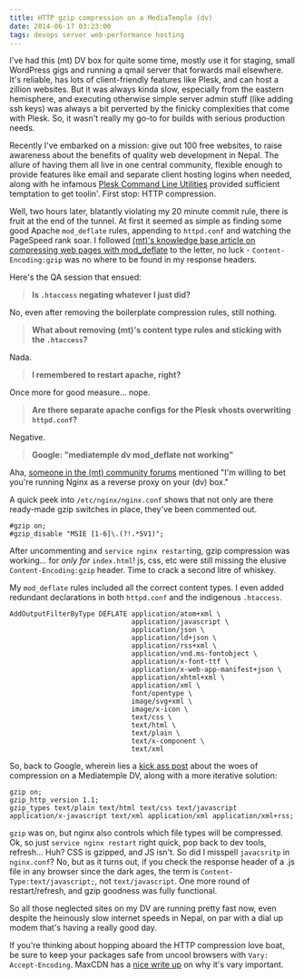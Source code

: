 ```yaml
---
title: HTTP gzip compression on a MediaTemple (dv)
date: 2014-06-17 03:23:00
tags: devops server web-performance hosting
---
```


I've had this (mt) DV box for quite some time, mostly use it for staging, small WordPress gigs and running a qmail server that forwards mail elsewhere. It's reliable, has lots of client-friendly features like Plesk, and can host a zillion websites. But it was always kinda slow, especially from the eastern hemisphere, and executing otherwise simple server admin stuff (like adding ssh keys) was always a bit perverted by the finicky complexities that come with Plesk. So, it wasn't really my go-to for builds with serious production needs.

Recently I've embarked on a mission: give out 100 free websites, to raise awareness about the benefits of quality web development in Nepal. The allure of having them all live in one central community, flexible enough to provide features like email and separate client hosting logins when needed, along with he infamous [Plesk Command Line Utilities](http://download1.parallels.com/Plesk/PP11/11.0/Doc/en-US/online/plesk-unix-cli/) provided sufficient temptation to get toolin'. First stop: HTTP compression.

Well, two hours later, blatantly violating my 20 minute commit rule, there is fruit at the end of the tunnel. At first it seemed as simple as finding some good Apache `mod_deflate` rules, appending to `httpd.conf` and watching the PageSpeed rank soar. I followed [(mt)'s knowledge base article on compressing web pages with mod_deflate](http://kb.mediatemple.net/questions/1567/Compressing+web+pages+with+mod_deflate#dv) to the letter, no luck - `Content-Encoding:gzip` was no where to be found in my response headers.

Here's the QA session that ensued:

> __Is `.htaccess` negating whatever I just did?__

No, even after removing the boilerplate compression rules, still nothing.

> __What about removing (mt)'s content type rules and sticking with the `.htaccess`?__

Nada.

> __I remembered to restart apache, right?__

Once more for good measure... nope.

> __Are there separate apache configs for the Plesk vhosts overwriting `httpd.conf`?__

Negative.

> __Google: "mediatemple dv mod_deflate not working"__

Aha, [someone in the (mt) community forums](https://forum.mediatemple.net/topic/6979-mod-deflate-only-working-on-files-1kb-anyone-help-locate-the-issue/#entry37335) mentioned "I'm willing to bet you're running Nginx as a reverse proxy on your (dv) box."

A quick peek into `/etc/nginx/nginx.conf` shows that not only are there ready-made gzip switches in place, they've been commented out.

    #gzip on;
    #gzip_disable "MSIE [1-6]\.(?!.*SV1)";

After uncommenting and `service nginx restart`ing, gzip compression was working... for *only for* `index.html`! js, css, etc were still missing the elusive `Content-Encoding:gzip` header. Time to crack a second litre of whiskey.

My `mod_deflate` rules included all the correct content types. I even added redundant declarations in both `httpd.conf` and the indigenous `.htaccess`.

    AddOutputFilterByType DEFLATE application/atom+xml \
                                  application/javascript \
                                  application/json \
                                  application/ld+json \
                                  application/rss+xml \
                                  application/vnd.ms-fontobject \
                                  application/x-font-ttf \
                                  application/x-web-app-manifest+json \
                                  application/xhtml+xml \
                                  application/xml \
                                  font/opentype \
                                  image/svg+xml \
                                  image/x-icon \
                                  text/css \
                                  text/html \
                                  text/plain \
                                  text/x-component \
                                  text/xml

So, back to Google, wherein lies a [kick ass post](http://kickassability.com/apache-nginx-mod_deflate-gzip-compression-woes/) about the woes of compression on a Mediatemple DV, along with a more iterative solution:

    gzip on;
    gzip_http_version 1.1;
    gzip_types text/plain text/html text/css text/javascript application/x-javascript text/xml application/xml application/xml+rss;

`gzip` was on, but nginx also controls which file types will be compressed. Ok, so just `service nginx restart` right quick, pop back to dev tools, refresh... Huh? CSS is gzipped, and JS isn't. So did I misspell `javacsritp` in `nginx.conf`? No, but as it turns out, if you check the response header of a .js file in any browser since the dark ages, the term is `Content-Type:text/javascript;`, not `text/javascript`. One more round of restart/refresh, and gzip goodness was fully functional.

So all those neglected sites on my DV are running pretty fast now, even despite the heinously slow internet speeds in Nepal, on par with a dial up modem that's having a really good day.

If you're thinking about hopping aboard the HTTP compression love boat, be sure to keep your packages safe from uncool browsers with `Vary: Accept-Encoding`. MaxCDN has a [nice write up](http://blog.maxcdn.com/accept-encoding-its-vary-important/) on why it's vary important.
